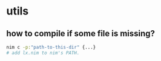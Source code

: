 # utils

## how to compile if some file is missing?

```sh
nim c -p:"path-to-this-dir" {...}
# add lx.nim to nim's PATH.
```

